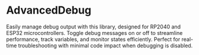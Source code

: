# AdvancedDebug
 Easily manage debug output with this library, designed for RP2040 and ESP32 microcontrollers. Toggle debug messages on or off to streamline performance, track variables, and monitor states efficiently. Perfect for real-time troubleshooting with minimal code impact when debugging is disabled.
